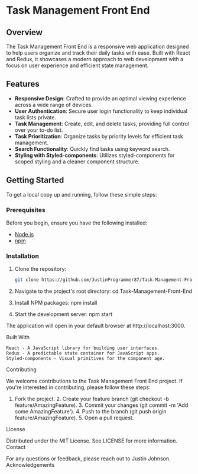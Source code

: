 # Task Management Front End

## Overview

The Task Management Front End is a responsive web application designed to help users organize and track their daily tasks with ease. Built with React and Redux, it showcases a modern approach to web development with a focus on user experience and efficient state management.

## Features

- **Responsive Design**: Crafted to provide an optimal viewing experience across a wide range of devices.
- **User Authentication**: Secure user login functionality to keep individual task lists private.
- **Task Management**: Create, edit, and delete tasks, providing full control over your to-do list.
- **Task Prioritization**: Organize tasks by priority levels for efficient task management.
- **Search Functionality**: Quickly find tasks using keyword search.
- **Styling with Styled-components**: Utilizes styled-components for scoped styling and a cleaner component structure.

## Getting Started

To get a local copy up and running, follow these simple steps:

### Prerequisites

Before you begin, ensure you have the following installed:

- [Node.js](https://nodejs.org/)
- [npm](https://npmjs.com/)

### Installation

1. Clone the repository:

   ```sh
   git clone https://github.com/JustinProgrammer87/Task-Management-Front-End.git

   ```

2. Navigate to the project's root directory:
   cd Task-Management-Front-End

3. Install NPM packages:
   npm install

4. Start the development server:
   npm start

The application will open in your default browser at http://localhost:3000.

Built With

    React - A JavaScript library for building user interfaces.
    Redux - A predictable state container for JavaScript apps.
    Styled-components - Visual primitives for the component age.

Contributing

We welcome contributions to the Task Management Front End project. If you're interested in contributing, please follow these steps:

1. Fork the project. 2. Create your feature branch (git checkout -b feature/AmazingFeature). 3. Commit your changes (git commit -m 'Add some AmazingFeature'). 4. Push to the branch (git push origin feature/AmazingFeature). 5. Open a pull request.

License

Distributed under the MIT License. See LICENSE for more information.
Contact

For any questions or feedback, please reach out to Justin Johnson.
Acknowledgements
